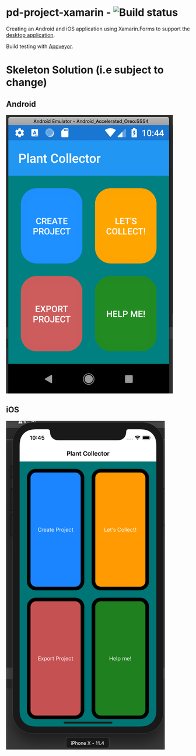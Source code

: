 # pd-project-xamarin - ![Build status](https://ci.appveyor.com/api/projects/status/gyx4070e1qxhd1lm?svg=true)

Creating an Android and iOS application using Xamarin.Forms to support the [desktop application](https://github.com/j-h-m/Plant-Digitization-Project).

Build testing with [Appveyor](https://www.appveyor.com/).


# Skeleton Solution (i.e subject to change)
## Android
![Android Screenshot](/data/images/android-screenshot.png)
## iOS
![iOS Screenshot](/data/images/ios%20-%20screenshot.png)
